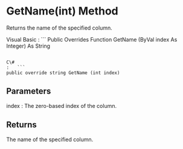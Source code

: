 <!-- loio3c16aa646c5f10149e01ab6f9d6a4aee -->

# GetName\(int\) Method

Returns the name of the specified column.



Visual Basic
:   ```
Public Overrides Function GetName (ByVal index As Integer) As String
```

C\#
:   ```
public override string GetName (int index)
```



## Parameters

index
:   The zero-based index of the column.



## Returns

The name of the specified column.

